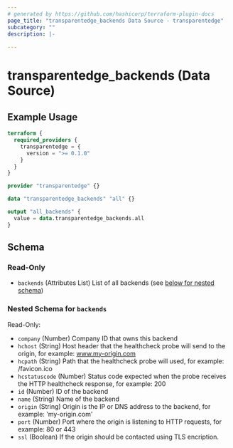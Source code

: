 ```yaml
---
# generated by https://github.com/hashicorp/terraform-plugin-docs
page_title: "transparentedge_backends Data Source - transparentedge"
subcategory: ""
description: |-
  
---
```


# transparentedge_backends (Data Source)



## Example Usage

```terraform
terraform {
  required_providers {
    transparentedge = {
      version = ">= 0.1.0"
    }
  }
}

provider "transparentedge" {}

data "transparentedge_backends" "all" {}

output "all_backends" {
  value = data.transparentedge_backends.all
}
```

<!-- schema generated by tfplugindocs -->
## Schema

### Read-Only

- `backends` (Attributes List) List of all backends (see [below for nested schema](#nestedatt--backends))

<a id="nestedatt--backends"></a>
### Nested Schema for `backends`

Read-Only:

- `company` (Number) Company ID that owns this backend
- `hchost` (String) Host header that the healthcheck probe will send to the origin, for example: www.my-origin.com
- `hcpath` (String) Path that the healthcheck probe will used, for example: /favicon.ico
- `hcstatuscode` (Number) Status code expected when the probe receives the HTTP healthcheck response, for example: 200
- `id` (Number) ID of the backend
- `name` (String) Name of the backend
- `origin` (String) Origin is the IP or DNS address to the backend, for example: 'my-origin.com'
- `port` (Number) Port where the origin is listening to HTTP requests, for example: 80 or 443
- `ssl` (Boolean) If the origin should be contacted using TLS encription.


